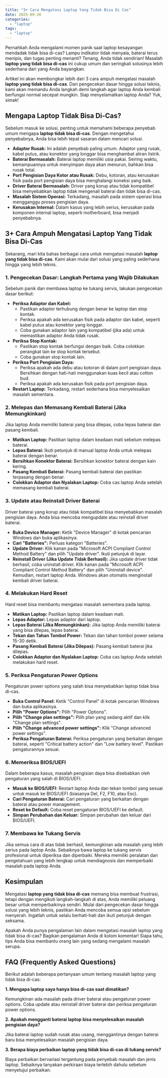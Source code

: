 ```yaml
---
title: "3+ Cara Mengatasi Laptop Yang Tidak Bisa Di Cas"
date: 2025-09-26
categories: 
  - "laptop"
tags: 
  - "laptop"
---
```


Pernahkah Anda mengalami momen panik saat laptop kesayangan mendadak tidak bisa di-cas? Lampu indikator tidak menyala, baterai terus menipis, dan tugas penting menanti? Tenang, Anda tidak sendirian! Masalah **laptop yang tidak bisa di-cas** ini cukup umum dan seringkali solusinya lebih sederhana dari yang Anda bayangkan.

Artikel ini akan membongkar lebih dari 3 cara ampuh mengatasi masalah **laptop yang tidak bisa di-cas**. Dari pengecekan dasar hingga solusi teknis, kami akan memandu Anda langkah demi langkah agar laptop Anda kembali berfungsi normal secepat mungkin. Siap menyelamatkan laptop Anda? Yuk, simak!

## Mengapa Laptop Tidak Bisa Di-Cas?

Sebelum masuk ke solusi, penting untuk memahami beberapa penyebab umum mengapa **laptop tidak bisa di-cas**. Dengan mengetahui penyebabnya, Anda bisa lebih tepat sasaran dalam mencari solusi.

- **Adaptor Rusak:** Ini adalah penyebab paling umum. Adaptor yang rusak, kabel putus, atau konektor yang longgar bisa menghambat aliran listrik.
- **Baterai Bermasalah:** Baterai laptop memiliki usia pakai. Seiring waktu, kemampuannya untuk menyimpan daya akan menurun, bahkan bisa rusak total.
- **Port Pengisian Daya Kotor atau Rusak:** Debu, kotoran, atau kerusakan fisik pada port pengisian daya bisa menghalangi koneksi yang baik.
- **Driver Baterai Bermasalah:** Driver yang korup atau tidak kompatibel bisa menyebabkan laptop tidak mengenali baterai dan tidak bisa di-cas.
- **Masalah Sistem Operasi:** Terkadang, masalah pada sistem operasi bisa mengganggu proses pengisian daya.
- **Kerusakan Internal:** Dalam kasus yang lebih serius, kerusakan pada komponen internal laptop, seperti motherboard, bisa menjadi penyebabnya.

## 3+ Cara Ampuh Mengatasi Laptop Yang Tidak Bisa Di-Cas

Sekarang, mari kita bahas berbagai cara untuk mengatasi masalah **laptop yang tidak bisa di-cas**. Kami akan mulai dari solusi yang paling sederhana hingga yang lebih teknis.

### 1\. Pengecekan Dasar: Langkah Pertama yang Wajib Dilakukan

Sebelum panik dan membawa laptop ke tukang servis, lakukan pengecekan dasar berikut:

- **Periksa Adaptor dan Kabel:**
    - Pastikan adaptor terhubung dengan benar ke laptop dan stop kontak.
    - Periksa apakah ada kerusakan fisik pada adaptor dan kabel, seperti kabel putus atau konektor yang longgar.
    - Coba gunakan adaptor lain yang kompatibel (jika ada) untuk memastikan adaptor Anda tidak rusak.
- **Periksa Stop Kontak:**
    - Pastikan stop kontak berfungsi dengan baik. Coba colokkan perangkat lain ke stop kontak tersebut.
    - Coba gunakan stop kontak lain.
- **Periksa Port Pengisian Daya:**
    - Periksa apakah ada debu atau kotoran di dalam port pengisian daya. Bersihkan dengan hati-hati menggunakan kuas kecil atau cotton bud.
    - Periksa apakah ada kerusakan fisik pada port pengisian daya.
- **Restart Laptop:** Terkadang, restart sederhana bisa menyelesaikan masalah sementara.

### 2\. Melepas dan Memasang Kembali Baterai (Jika Memungkinkan)

Jika laptop Anda memiliki baterai yang bisa dilepas, coba lepas baterai dan pasang kembali.

- **Matikan Laptop:** Pastikan laptop dalam keadaan mati sebelum melepas baterai.
- **Lepas Baterai:** Ikuti petunjuk di manual laptop Anda untuk melepas baterai dengan benar.
- **Bersihkan Konektor Baterai:** Bersihkan konektor baterai dengan kain kering.
- **Pasang Kembali Baterai:** Pasang kembali baterai dan pastikan terpasang dengan benar.
- **Colokkan Adaptor dan Nyalakan Laptop:** Coba cas laptop Anda setelah memasang kembali baterai.

### 3\. Update atau Reinstall Driver Baterai

Driver baterai yang korup atau tidak kompatibel bisa menyebabkan masalah pengisian daya. Anda bisa mencoba mengupdate atau reinstall driver baterai.

- **Buka Device Manager:** Ketik "Device Manager" di kotak pencarian Windows dan buka aplikasinya.
- **Cari "Batteries":** Perluas kategori "Batteries".
- **Update Driver:** Klik kanan pada "Microsoft ACPI Compliant Control Method Battery" dan pilih "Update driver". Ikuti petunjuk di layar.
- **Reinstall Driver (Jika Update Tidak Berhasil):** Jika update driver tidak berhasil, coba uninstall driver. Klik kanan pada "Microsoft ACPI Compliant Control Method Battery" dan pilih "Uninstall device". Kemudian, restart laptop Anda. Windows akan otomatis menginstall kembali driver baterai.

### 4\. Melakukan Hard Reset

Hard reset bisa membantu mengatasi masalah sementara pada laptop.

- **Matikan Laptop:** Pastikan laptop dalam keadaan mati.
- **Lepas Adaptor:** Lepas adaptor dari laptop.
- **Lepas Baterai (Jika Memungkinkan):** Jika laptop Anda memiliki baterai yang bisa dilepas, lepas baterai.
- **Tekan dan Tahan Tombol Power:** Tekan dan tahan tombol power selama 15-30 detik.
- **Pasang Kembali Baterai (Jika Dilepas):** Pasang kembali baterai jika dilepas.
- **Colokkan Adaptor dan Nyalakan Laptop:** Coba cas laptop Anda setelah melakukan hard reset.

### 5\. Periksa Pengaturan Power Options

Pengaturan power options yang salah bisa menyebabkan laptop tidak bisa di-cas.

- **Buka Control Panel:** Ketik "Control Panel" di kotak pencarian Windows dan buka aplikasinya.
- **Pilih "Power Options":** Pilih "Power Options".
- **Pilih "Change plan settings":** Pilih plan yang sedang aktif dan klik "Change plan settings".
- **Pilih "Change advanced power settings":** Klik "Change advanced power settings".
- **Periksa Pengaturan Baterai:** Periksa pengaturan yang berkaitan dengan baterai, seperti "Critical battery action" dan "Low battery level". Pastikan pengaturannya sesuai.

### 6\. Memeriksa BIOS/UEFI

Dalam beberapa kasus, masalah pengisian daya bisa disebabkan oleh pengaturan yang salah di BIOS/UEFI.

- **Masuk ke BIOS/UEFI:** Restart laptop Anda dan tekan tombol yang sesuai untuk masuk ke BIOS/UEFI (biasanya Del, F2, F10, atau Esc).
- **Cari Pengaturan Baterai:** Cari pengaturan yang berkaitan dengan baterai atau power management.
- **Reset ke Default:** Coba reset pengaturan BIOS/UEFI ke default.
- **Simpan Perubahan dan Keluar:** Simpan perubahan dan keluar dari BIOS/UEFI.

### 7\. Membawa ke Tukang Servis

Jika semua cara di atas tidak berhasil, kemungkinan ada masalah yang lebih serius pada laptop Anda. Sebaiknya bawa laptop ke tukang servis profesional untuk diperiksa dan diperbaiki. Mereka memiliki peralatan dan pengetahuan yang lebih lengkap untuk mendiagnosis dan memperbaiki masalah pada laptop Anda.

## Kesimpulan

Mengatasi **laptop yang tidak bisa di-cas** memang bisa membuat frustrasi, tetapi dengan mengikuti langkah-langkah di atas, Anda memiliki peluang besar untuk memperbaikinya sendiri. Mulai dari pengecekan dasar hingga solusi yang lebih teknis, pastikan Anda mencoba semua opsi sebelum menyerah. Ingatlah untuk selalu berhati-hati dan ikuti petunjuk dengan seksama.

Apakah Anda punya pengalaman lain dalam mengatasi masalah laptop yang tidak bisa di-cas? Bagikan pengalaman Anda di kolom komentar! Siapa tahu, tips Anda bisa membantu orang lain yang sedang mengalami masalah serupa.

## FAQ (Frequently Asked Questions)

Berikut adalah beberapa pertanyaan umum tentang masalah laptop yang tidak bisa di-cas:

**1\. Mengapa laptop saya hanya bisa di-cas saat dimatikan?**

Kemungkinan ada masalah pada driver baterai atau pengaturan power options. Coba update atau reinstall driver baterai dan periksa pengaturan power options.

**2\. Apakah mengganti baterai laptop bisa menyelesaikan masalah pengisian daya?**

Jika baterai laptop sudah rusak atau usang, menggantinya dengan baterai baru bisa menyelesaikan masalah pengisian daya.

**3\. Berapa biaya perbaikan laptop yang tidak bisa di-cas di tukang servis?**

Biaya perbaikan bervariasi tergantung pada penyebab masalah dan jenis laptop. Sebaiknya tanyakan perkiraan biaya terlebih dahulu sebelum menyetujui perbaikan.

